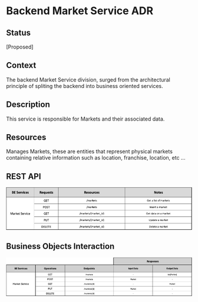 # Backend Market Service ADR

## Status

[Proposed]

## Context

The backend Market Service division, surged from the architectural principle of spliting the backend into business oriented services. 

## Description

This service is responsible for Markets and their associated data.

## Resources

Manages Markets, these are entities that represent physical markets containing relative information such as location, franchise, location, etc ...

## REST API

<img src="../requests/assets/MarketService.png" alt="REST Market Service" />

## Business Objects Interaction


<img src="../business-objects/assets/MarketBOs.png" alt="Business Objects Interaction"  />